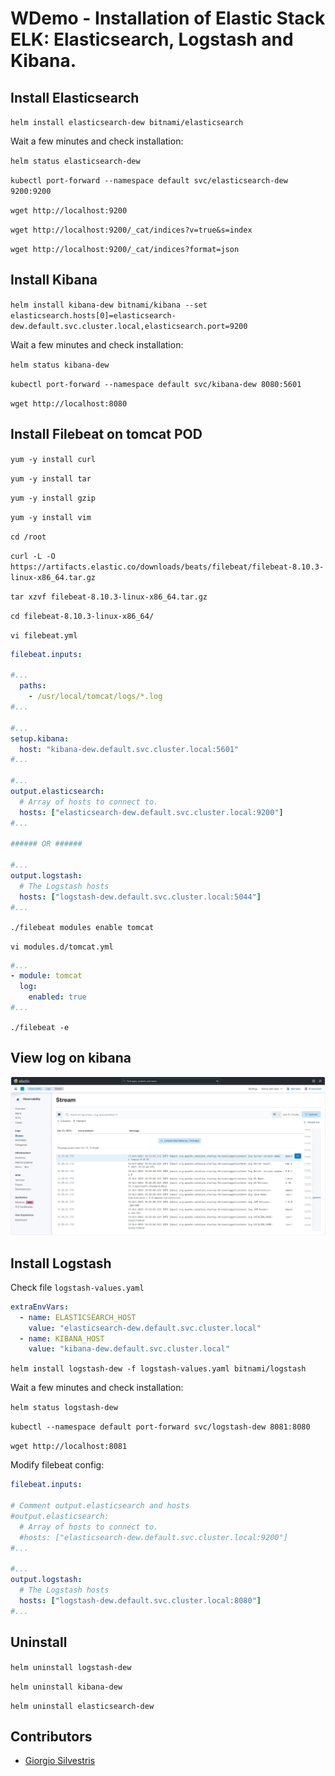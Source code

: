# WDemo - Installation of Elastic Stack ELK: Elasticsearch, Logstash and Kibana.

## Install Elasticsearch

`helm install elasticsearch-dew bitnami/elasticsearch`

Wait a few minutes and check installation:

`helm status elasticsearch-dew`

`kubectl port-forward --namespace default svc/elasticsearch-dew 9200:9200`

`wget http://localhost:9200`

`wget http://localhost:9200/_cat/indices?v=true&s=index`

`wget http://localhost:9200/_cat/indices?format=json`

## Install Kibana

`helm install kibana-dew bitnami/kibana --set elasticsearch.hosts[0]=elasticsearch-dew.default.svc.cluster.local,elasticsearch.port=9200`

Wait a few minutes and check installation:

`helm status kibana-dew`

`kubectl port-forward --namespace default svc/kibana-dew 8080:5601`

`wget http://localhost:8080`

## Install Filebeat on tomcat POD

`yum -y install curl`

`yum -y install tar`

`yum -y install gzip`

`yum -y install vim`

`cd /root`

`curl -L -O https://artifacts.elastic.co/downloads/beats/filebeat/filebeat-8.10.3-linux-x86_64.tar.gz`

`tar xzvf filebeat-8.10.3-linux-x86_64.tar.gz`

`cd filebeat-8.10.3-linux-x86_64/`

`vi filebeat.yml`

```yaml
filebeat.inputs:

#...
  paths:
    - /usr/local/tomcat/logs/*.log
#...

#...
setup.kibana:
  host: "kibana-dew.default.svc.cluster.local:5601"
#...

#...
output.elasticsearch:
  # Array of hosts to connect to.
  hosts: ["elasticsearch-dew.default.svc.cluster.local:9200"]
#...

###### OR ######

#...
output.logstash:
  # The Logstash hosts
  hosts: ["logstash-dew.default.svc.cluster.local:5044"]
#...
```

`./filebeat modules enable tomcat`

`vi modules.d/tomcat.yml`

```yaml
#...
- module: tomcat
  log:
    enabled: true
#...
```

`./filebeat -e`

## View log on kibana

![00](elk_00.png)

## Install Logstash

Check file `logstash-values.yaml`

```yaml
extraEnvVars:
  - name: ELASTICSEARCH_HOST
    value: "elasticsearch-dew.default.svc.cluster.local"
  - name: KIBANA_HOST
    value: "kibana-dew.default.svc.cluster.local"
```

`helm install logstash-dew -f logstash-values.yaml bitnami/logstash`

Wait a few minutes and check installation:

`helm status logstash-dew`

`kubectl --namespace default port-forward svc/logstash-dew 8081:8080`

`wget http://localhost:8081`

Modify filebeat config:

```yaml
filebeat.inputs:

# Comment output.elasticsearch and hosts
#output.elasticsearch:
  # Array of hosts to connect to.
  #hosts: ["elasticsearch-dew.default.svc.cluster.local:9200"]
#...

#...
output.logstash:
  # The Logstash hosts
  hosts: ["logstash-dew.default.svc.cluster.local:8080"]
#...
```

## Uninstall

`helm uninstall logstash-dew`

`helm uninstall kibana-dew`

`helm uninstall elasticsearch-dew`

## Contributors

* [Giorgio Silvestris](https://github.com/giosil)
